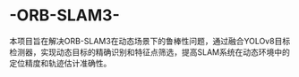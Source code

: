 # -ORB-SLAM3-
本项目旨在解决ORB-SLAM3在动态场景下的鲁棒性问题，通过融合YOLOv8目标检测器，实现动态目标的精确识别和特征点筛选，提高SLAM系统在动态环境中的定位精度和轨迹估计准确性。
